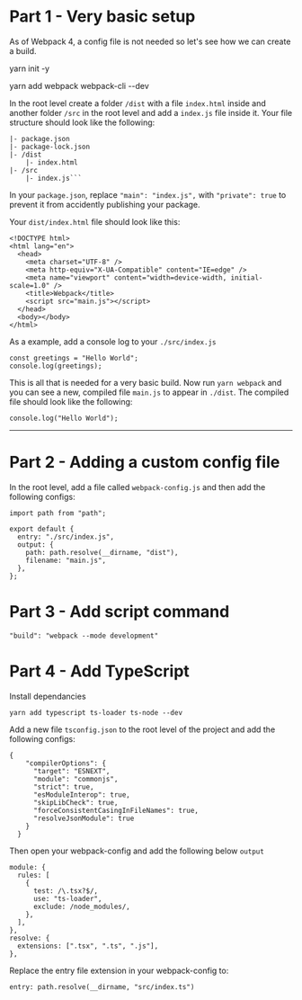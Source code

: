 # Part 1 - Very basic setup

As of Webpack 4, a config file is not needed so let's see how we can create a build.

yarn init -y

yarn add webpack webpack-cli --dev

In the root level create a folder `/dist` with a file `index.html` inside and another folder `/src` in the root level and add a `index.js` file inside it. Your file structure should look like the following:

````
|- package.json
|- package-lock.json
|- /dist
    |- index.html
|- /src
    |- index.js```
````

In your `package.json`, replace `"main": "index.js",` with `"private": true` to prevent it from accidently publishing your package.

Your `dist/index.html` file should look like this:

```
<!DOCTYPE html>
<html lang="en">
  <head>
    <meta charset="UTF-8" />
    <meta http-equiv="X-UA-Compatible" content="IE=edge" />
    <meta name="viewport" content="width=device-width, initial-scale=1.0" />
    <title>Webpack</title>
    <script src="main.js"></script>
  </head>
  <body></body>
</html>
```

As a example, add a console log to your `./src/index.js`

```
const greetings = "Hello World";
console.log(greetings);
```

This is all that is needed for a very basic build. Now run `yarn webpack` and you can see a new, compiled file `main.js` to appear in `./dist`. The compiled file should look like the following:

```
console.log("Hello World");
```

---

# Part 2 - Adding a custom config file

In the root level, add a file called `webpack-config.js` and then add the following configs:

```
import path from "path";

export default {
  entry: "./src/index.js",
  output: {
    path: path.resolve(__dirname, "dist"),
    filename: "main.js",
  },
};
```

# Part 3 - Add script command

```
"build": "webpack --mode development"
```

# Part 4 - Add TypeScript

Install dependancies

```
yarn add typescript ts-loader ts-node --dev
```

Add a new file `tsconfig.json` to the root level of the project and add the following configs:

```
{
    "compilerOptions": {
      "target": "ESNEXT",
      "module": "commonjs",
      "strict": true, 
      "esModuleInterop": true, 
      "skipLibCheck": true,
      "forceConsistentCasingInFileNames": true,
      "resolveJsonModule": true
    }
  }
```

Then open your webpack-config and add the following below `output`

```
module: {
  rules: [
    {
      test: /\.tsx?$/,
      use: "ts-loader",
      exclude: /node_modules/,
    },
  ],
},
resolve: {
  extensions: [".tsx", ".ts", ".js"],
},
```

Replace the entry file extension in your webpack-config to:

```
entry: path.resolve(__dirname, "src/index.ts")
```